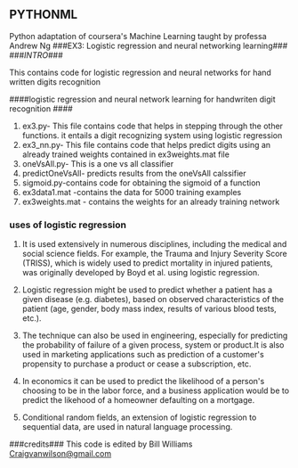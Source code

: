 PYTHONML
--------
Python adaptation of coursera's Machine Learning taught by professa Andrew Ng
###EX3: Logistic regression and neural networking learning###
###*INTRO*###
  
  This contains code for logistic regression and neural networks for hand written digits recognition

####logistic regression and neural network learning for handwriten digit recognition ####
1. ex3.py- This file contains code that helps in stepping through the other functions. it entails a digit recognizing system using logistic regression
2. ex3_nn.py- This file contains code that helps predict digits using an already trained weights contained in ex3weights.mat file
3. oneVsAll.py- This is a one vs all classifier
4. predictOneVsAll- predicts results from the oneVsAll calssifier
5. sigmoid.py-contains code for obtaining the sigmoid of a function
6. ex3data1.mat -contains the data for 5000 training examples
7. ex3weights.mat - contains the weights for an already training network



### uses of logistic regression ###
1. It is used extensively in numerous disciplines, including the medical and social science fields. For example, the Trauma and Injury Severity Score (TRISS), which is widely used to predict mortality in injured patients, was originally developed by Boyd et al. using logistic regression.

2. Logistic regression might be used to predict whether a patient has a given disease (e.g. diabetes), based on observed characteristics of the patient (age, gender, body mass index, results of various blood tests, etc.).

3. The technique can also be used in engineering, especially for predicting the probability of failure of a given process, system or product.It is also used in marketing applications such as prediction of a customer's propensity to purchase a product or cease a subscription, etc.

4. In economics it can be used to predict the likelihood of a person's choosing to be in the labor force, and a business application would be to predict the likehood of a homeowner defaulting on a mortgage.

5. Conditional random fields, an extension of logistic regression to sequential data, are used in natural language processing.

###credits###
This code is edited  by Bill Williams Craigvanwilson@gmail.com




